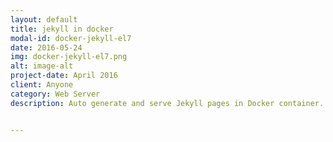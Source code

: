 ```yaml
---
layout: default
title: jekyll in docker
modal-id: docker-jekyll-el7
date: 2016-05-24
img: docker-jekyll-el7.png
alt: image-alt
project-date: April 2016
client: Anyone
category: Web Server
description: Auto generate and serve Jekyll pages in Docker container. </br></br>  Please see <a href="https://uqwhsu.github.io/docker-jekyll-el7/">docker-jekyll-el7 GitHub project page</a> for more information.


---
```

